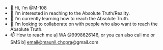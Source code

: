 - 👋 Hi, I’m @M-108
- 👀 I’m interested in reaching to the Absolute Truth/Reality.
- 🌱 I’m currently learning how to reach the Absolute Truth.
- 💞️ I’m looking to collaborate on with people who also want to reach the Absolute Truth.
- 📫 How to reach me 
  a] WA @9998626146, or you can also call me or SMS
  b] email@maunil.chopra@gmail.com

<!---
M-108/M-108 is a ✨ special ✨ repository because its `README.md` (this file) appears on your GitHub profile.
You can click the Preview link to take a look at your changes.
--->
